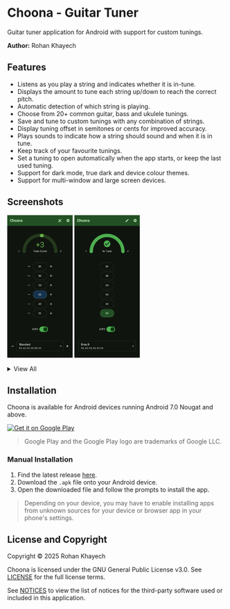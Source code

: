 # Choona - Guitar Tuner
Guitar tuner application for Android with support for custom tunings.

**Author:** Rohan Khayech

## Features
- Listens as you play a string and indicates whether it is in-tune.
- Displays the amount to tune each string up/down to reach the correct pitch.
- Automatic detection of which string is playing.
- Choose from 20+ common guitar, bass and ukulele tunings.
- Save and tune to custom tunings with any combination of strings.
- Display tuning offset in semitones or cents for improved accuracy.
- Plays sounds to indicate how a string should sound and when it is in tune.
- Keep track of your favourite tunings.
- Set a tuning to open automatically when the app starts, or keep the last used tuning.
- Support for dark mode, true dark and device colour themes.
- Support for multi-window and large screen devices.

## Screenshots

<img src="fastlane/metadata/android/en-US/images/phoneScreenshots/01-tuner.jpg" width=30%> <img src="fastlane/metadata/android/en-US/images/phoneScreenshots/02-in_tune.jpg" width=30%>

<details>
  <summary>
    View All
  </summary>
  <br>
  <img src="fastlane/metadata/android/en-US/images/phoneScreenshots/03-selection.jpg" width=20%> <img src="fastlane/metadata/android/en-US/images/phoneScreenshots/04-custom.jpg" width=20%>
  <img src="fastlane/metadata/android/en-US/images/phoneScreenshots/05-semitones.jpg" width=20%> <img src="fastlane/metadata/android/en-US/images/phoneScreenshots/06-cents.jpg" width=20%> 
  <img src="fastlane/metadata/android/en-US/images/phoneScreenshots/07-settings.jpg" width=20%> <img src="fastlane/metadata/android/en-US/images/phoneScreenshots/08-black_theme.jpg" width=20%>
  <img src="fastlane/metadata/android/en-US/images/phoneScreenshots/09-splitscreen.jpg" width="20%"> 
  <img src="fastlane/metadata/android/en-US/images/sevenInchScreenshots/10-tablet.jpg" width=40%>
  <img src="fastlane/metadata/android/en-US/images/sevenInchScreenshots/11-tablet.jpg" width=40%>
</details>

## Installation
Choona is available for Android devices running Android 7.0 Nougat and above.

<a href='https://play.google.com/store/apps/details?id=com.rohankhayech.choona&pcampaignid=pcampaignidMKT-Other-global-all-co-prtnr-py-PartBadge-Mar2515-1'>
  <img alt='Get it on Google Play' src='https://play.google.com/intl/en_us/badges/static/images/badges/en_badge_web_generic.png' width=20%/>
</a>

> Google Play and the Google Play logo are trademarks of Google LLC.

### Manual Installation

1. Find the latest release [here](https://github.com/rohankhayech/Choona/releases/latest).
2. Download the `.apk` file onto your Android device.
3. Open the downloaded file and follow the prompts to install the app.

> Depending on your device, you may have to enable installing apps from unknown sources for your device or browser app in your phone's settings.

## License and Copyright
Copyright © 2025 Rohan Khayech

Choona is licensed under the GNU General Public License v3.0.
See [LICENSE](LICENSE) for the full license terms.

See [NOTICES](NOTICES.md) to view the list of notices for the third-party software used or included in this application.
